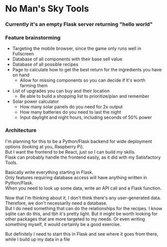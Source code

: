 # No Man's Sky Tools

### Currently it's an empty Flask server returning "hello world"

### Feature brainstorming

- Targeting the mobile browser, since the game only runs well in Fullscreen
- Database of all components with their base sell value
- Database of all possible recipes
- Page to calculate how to get the best return for the ingredients you have on hand
    - Allow for missing components so you can decide if it's worth farming them
- List of upgrades you can buy and their location
    - Be able to build a shopping list to prioritize/plan and remember
- Solar power calculator
    - How many solar panels do you need for 2x output
    - How many batteries do you need to last the night
    - Input daylight and night hours, including seconds of 50% power

### Architecture

I'm planning for this to be a Python/Flask backend for wide deployment options (looking at you, Raspberry Pi).  
But I want the frontend to be React, just so I can build my skills.  
Flask can probably handle the frontend easily, as it did with my Satisfactory Tools.  

Basically write everything starting in Flask.  
Only features requiring database access will have anything written in Python/Flask.  
When you need to look up some data, write an API call and a Flask function.  

Now that I'm thinking about it, I don't think there's any user-generated data.  
Therefore, we don't necessarily need a database.  
But I do need something that can do the relationships for the recipes.
I know sqlite can do this, and tbh it's pretty light.
But it might be worth looking for other packages that are more targeted to my needs.
Or even writing something myself, it would certainly be a good exercise.  

But definitely I need to start this in Flask and see where it goes from there, while I build up my data in a file